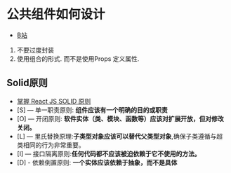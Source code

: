 # 公共组件如何设计
- [B站](https://www.bilibili.com/video/BV1xYGgz9EYn)

1. 不要过度封装
2. 使用组合的形式. 而不是使用Props 定义属性.
## Solid原则
- [掌握 React JS SOLID 原则](https://juejin.cn/post/7272578278413697078)
- [S] — 单一职责原则: **组件应该有一个明确的目的或职责**
- [O] — 开闭原则: **软件实体（类、模块、函数等）应该对扩展开放，但对修改关闭。**
- [L] — 里氏替换原理:**子类型对象应该可以替代父类型对象**,确保子类遵循与超类相同的行为非常重要。
- [I] — 接口隔离原则:**任何代码都不应该被迫依赖于它不使用的方法。**
- [D] - 依赖倒置原则: **一个实体应该依赖于抽象，而不是具体**
